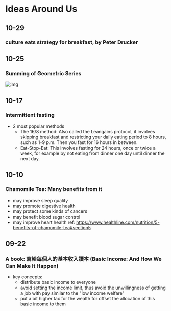 Ideas Around Us
======

10-29
---
### culture eats strategy for breakfast, by Peter Drucker

10-25
---
### Summing of Geometric Series
![img](https://www.mathsisfun.com/algebra/images/partial-sum-i.gif)

10-17
----
### Intermittent fasting
- 2 most popular methods
  - The 16/8 method: Also called the Leangains protocol, it involves skipping breakfast and restricting your daily eating period to 8 hours, such as 1–9 p.m. Then you fast for 16 hours in between.
  - Eat-Stop-Eat: This involves fasting for 24 hours, once or twice a week, for example by not eating from dinner one day until dinner the next day.

10-10
-----
### Chamomile Tea: Many benefits from it
- may improve sleep quality
- may promote digestive health
- may protect some kinds of cancers
- may benefit blood sugar control
- may improve heart health
ref: https://www.healthline.com/nutrition/5-benefits-of-chamomile-tea#section5


09-22
-----
### A book: 寫給每個人的基本收入讀本 (Basic Income: And How We Can Make It Happen)
- key concepts:
  - distribute basic income to everyone
  - avoid setting the income limit, thus avoid the unwillingness of getting a job with pay similar to the "low income welfare"
  - put a bit higher tax for the wealth for offset the allocation of this basic income to them


